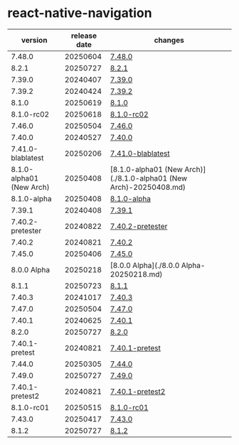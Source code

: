 # react-native-navigation	


|version|release date|changes|
|---|---|---|
|7.48.0|20250604|[7.48.0](./7.48.0-20250604.md)|
|8.2.1|20250727|[8.2.1](./8.2.1-20250727.md)|
|7.39.0|20240407|[7.39.0](./7.39.0-20240407.md)|
|7.39.2|20240424|[7.39.2](./7.39.2-20240424.md)|
|8.1.0|20250619|[8.1.0](./8.1.0-20250619.md)|
|8.1.0-rc02|20250618|[8.1.0-rc02](./8.1.0-rc02-20250618.md)|
|7.46.0|20250504|[7.46.0](./7.46.0-20250504.md)|
|7.40.0|20240527|[7.40.0](./7.40.0-20240527.md)|
|7.41.0-blablatest|20250206|[7.41.0-blablatest](./7.41.0-blablatest-20250206.md)|
|8.1.0-alpha01 (New Arch)|20250408|[8.1.0-alpha01 (New Arch)](./8.1.0-alpha01 (New Arch)-20250408.md)|
|8.1.0-alpha|20250408|[8.1.0-alpha](./8.1.0-alpha-20250408.md)|
|7.39.1|20240408|[7.39.1](./7.39.1-20240408.md)|
|7.40.2-pretester|20240822|[7.40.2-pretester](./7.40.2-pretester-20240822.md)|
|7.40.2|20240821|[7.40.2](./7.40.2-20240821.md)|
|7.45.0|20250406|[7.45.0](./7.45.0-20250406.md)|
|8.0.0 Alpha|20250218|[8.0.0 Alpha](./8.0.0 Alpha-20250218.md)|
|8.1.1|20250723|[8.1.1](./8.1.1-20250723.md)|
|7.40.3|20241017|[7.40.3](./7.40.3-20241017.md)|
|7.47.0|20250504|[7.47.0](./7.47.0-20250504.md)|
|7.40.1|20240625|[7.40.1](./7.40.1-20240625.md)|
|8.2.0|20250727|[8.2.0](./8.2.0-20250727.md)|
|7.40.1-pretest|20240821|[7.40.1-pretest](./7.40.1-pretest-20240821.md)|
|7.44.0|20250305|[7.44.0](./7.44.0-20250305.md)|
|7.49.0|20250727|[7.49.0](./7.49.0-20250727.md)|
|7.40.1-pretest2|20240821|[7.40.1-pretest2](./7.40.1-pretest2-20240821.md)|
|8.1.0-rc01|20250515|[8.1.0-rc01](./8.1.0-rc01-20250515.md)|
|7.43.0|20250417|[7.43.0](./7.43.0-20250417.md)|
|8.1.2|20250727|[8.1.2](./8.1.2-20250727.md)|
